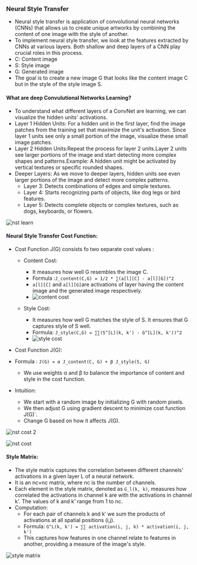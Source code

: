 ### Neural Style Transfer
- Neural style transfer is application of convolutional neural networks (CNNs) that allows us to create unique artworks by combining the content of one image with the style of another.
- To implement neural style transfer, we look at the features extracted by CNNs at various layers. Both shallow and deep layers of a CNN play crucial roles in this process.
 - C: Content image
 - S: Style image
 - G: Generated image
- The goal is to create a new image G that looks like the content image C but in the style of the style image S.
#### What are deep Convulutional Networks Learning?
- To understand what different layers of a ConvNet are learning, we can visualize the hidden units' activations. 
- Layer 1 Hidden Units: For a hidden unit in the first layer, find the image patches from the training set that maximize the unit's activation. Since layer 1 units see only a small portion of the image, visualize these small image patches.
- Layer 2 Hidden Units:Repeat the process for layer 2 units.Layer 2 units see larger portions of the image and start detecting more complex shapes and patterns.Example: A hidden unit might be activated by vertical textures or specific rounded shapes.
- Deeper Layers: As we move to deeper layers, hidden units see even larger portions of the image and detect more complex patterns.
    - Layer 3: Detects combinations of edges and simple textures.
    - Layer 4: Starts recognizing parts of objects, like dog legs or bird features.
    - Layer 5: Detects complete objects or complex textures, such as dogs, keyboards, or flowers.

![nst learn](https://github.com/user-attachments/assets/052c6f16-f917-43df-87bf-453ccf1feabb)

#### Neural Style Transfer Cost Function:
- Cost Function J(G) consists fo two separate cost values :

  - Content Cost:
     -  It measures how well G resembles the image C.
     - Formula :`J_content(C,G) = 1/2 * ∑(a[l][C] - a[l][G])^2`
     - `a[l][C]` and `a[l][G]`are activations of layer having the content image and the generated image respectively.
     - ![content cost](https://github.com/user-attachments/assets/2581fc29-8403-4e2a-b7f7-49dfc7c3bad1)

  - Style Cost:
    - It measures how well G matches the style of S. It ensures that G captures style of S well.
    - Formula: `J_style(C,G) = ∑∑(S^[L](k, k') - G^[L](k, k'))^2`
    - ![style cost](https://github.com/user-attachments/assets/b14f906d-98e0-4630-86ab-02ec3b3b7308)

- Cost Function J(G):
- Formula : `J(G) = α J_content(C, G) + β J_style(S, G)`
  - We use weights α and β to balance the importance of content and style in the cost function.
- Intuition:
  - We start with a random image by initializing G with random pixels.  
  - We then adjust G using gradient descent to minimize cost function J(G)`.  
  - Change G based on how it affects J(G).

![nst cost 2](https://github.com/user-attachments/assets/32fac876-d8f4-45d3-be9e-94579a67b62d)

![nst cost](https://github.com/user-attachments/assets/96c83d10-b6c8-4e06-80db-91bd8ae11699)

#### Style Matrix:
- The style matrix captures the correlation between different channels' activations in a given layer L of a neural network.
- It is an nc×nc matrix, where nc is the number of channels.
- Each element in the style matrix, denoted as `G_l(k, k)`, measures how correlated the activations in channel k are with the activations in channel k'. The values of k and k' range from 1 to nc.
- Computation:
  - For each pair of channels k and k′ we sum the products of activations at all spatial positions (i,j).
  - Formula: `G^L(k, k') = ∑∑ activation(i, j, k) * activation(i, j, k')`
  - This captures how features in one channel relate to features in another, providing a measure of the image's style.

![style matrix](https://github.com/user-attachments/assets/33f641c3-50e0-4903-8e89-0698222dfa1f)
